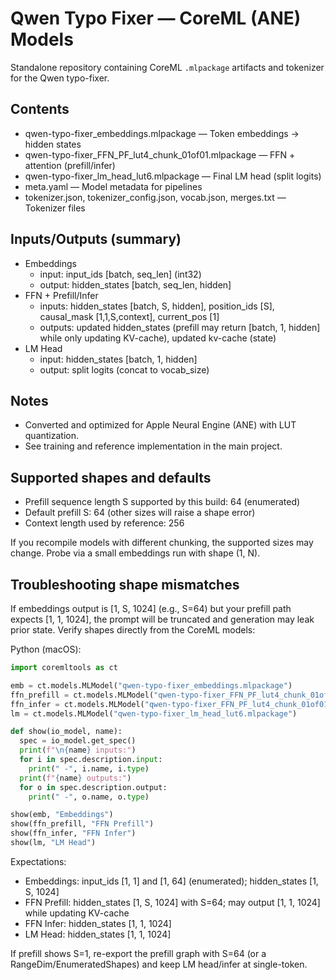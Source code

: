# Qwen Typo Fixer — CoreML (ANE) Models

Standalone repository containing CoreML `.mlpackage` artifacts and tokenizer for the Qwen typo-fixer.

## Contents

- qwen-typo-fixer_embeddings.mlpackage — Token embeddings → hidden states
- qwen-typo-fixer_FFN_PF_lut4_chunk_01of01.mlpackage — FFN + attention (prefill/infer)
- qwen-typo-fixer_lm_head_lut6.mlpackage — Final LM head (split logits)
- meta.yaml — Model metadata for pipelines
- tokenizer.json, tokenizer_config.json, vocab.json, merges.txt — Tokenizer files

## Inputs/Outputs (summary)

- Embeddings
  - input: input_ids [batch, seq_len] (int32)
  - output: hidden_states [batch, seq_len, hidden]
- FFN + Prefill/Infer
  - inputs: hidden_states [batch, S, hidden], position_ids [S], causal_mask [1,1,S,context], current_pos [1]
  - outputs: updated hidden_states (prefill may return [batch, 1, hidden] while only updating KV-cache), updated kv-cache (state)
- LM Head
  - input: hidden_states [batch, 1, hidden]
  - output: split logits (concat to vocab_size)

## Notes

- Converted and optimized for Apple Neural Engine (ANE) with LUT quantization.
- See training and reference implementation in the main project.

## Supported shapes and defaults

- Prefill sequence length S supported by this build: 64 (enumerated)
- Default prefill S: 64 (other sizes will raise a shape error)
- Context length used by reference: 256

If you recompile models with different chunking, the supported sizes may change. Probe via a small embeddings run with shape (1, N).

## Troubleshooting shape mismatches

If embeddings output is [1, S, 1024] (e.g., S=64) but your prefill path expects [1, 1, 1024], the prompt will be truncated and generation may leak prior state. Verify shapes directly from the CoreML models:

Python (macOS):

```python
import coremltools as ct

emb = ct.models.MLModel("qwen-typo-fixer_embeddings.mlpackage")
ffn_prefill = ct.models.MLModel("qwen-typo-fixer_FFN_PF_lut4_chunk_01of01.mlpackage", function_name="prefill")
ffn_infer = ct.models.MLModel("qwen-typo-fixer_FFN_PF_lut4_chunk_01of01.mlpackage", function_name="infer")
lm = ct.models.MLModel("qwen-typo-fixer_lm_head_lut6.mlpackage")

def show(io_model, name):
  spec = io_model.get_spec()
  print(f"\n{name} inputs:")
  for i in spec.description.input:
    print(" -", i.name, i.type)
  print(f"{name} outputs:")
  for o in spec.description.output:
    print(" -", o.name, o.type)

show(emb, "Embeddings")
show(ffn_prefill, "FFN Prefill")
show(ffn_infer, "FFN Infer")
show(lm, "LM Head")
```

Expectations:
- Embeddings: input_ids [1, 1] and [1, 64] (enumerated); hidden_states [1, S, 1024]
- FFN Prefill: hidden_states [1, S, 1024] with S=64; may output [1, 1, 1024] while updating KV-cache
- FFN Infer: hidden_states [1, 1, 1024]
- LM Head: hidden_states [1, 1, 1024]

If prefill shows S=1, re-export the prefill graph with S=64 (or a RangeDim/EnumeratedShapes) and keep LM head/infer at single-token.
